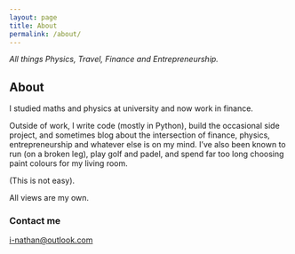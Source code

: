 ```yaml
---
layout: page
title: About
permalink: /about/
---
```


_All things Physics, Travel, Finance and Entrepreneurship._

## About

I studied maths and physics at university and now work in finance.

Outside of work, I write code (mostly in Python), build the occasional side project, and sometimes blog about the intersection of finance, physics, entrepreneurship and whatever else is on my mind. I’ve also been known to run (on a broken leg), play golf and padel, and spend far too long choosing paint colours for my living room.

(This is not easy).

All views are my own.

### Contact me  
[i-nathan@outlook.com](mailto:ishannathan0@outlook.com)
